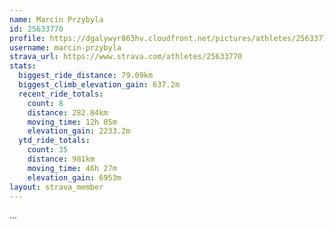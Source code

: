 ```yaml
---
name: Marcin Przybyla
id: 25633770
profile: https://dgalywyr863hv.cloudfront.net/pictures/athletes/25633770/12947173/2/large.jpg
username: marcin-przybyla
strava_url: https://www.strava.com/athletes/25633770
stats:
  biggest_ride_distance: 79.09km
  biggest_climb_elevation_gain: 637.2m
  recent_ride_totals:
    count: 8
    distance: 282.84km
    moving_time: 12h 05m
    elevation_gain: 2233.2m
  ytd_ride_totals:
    count: 35
    distance: 981km
    moving_time: 46h 27m
    elevation_gain: 6953m
layout: strava_member
--- 
```

...
